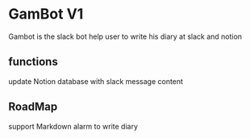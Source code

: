 # GamBot V1
Gambot is the slack bot help user to write his diary at slack and notion

## functions
update Notion database with slack message content

## RoadMap
support Markdown
alarm to write diary
